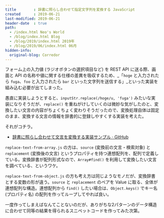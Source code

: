 ```yaml
---
title        : 辞書に照らし合わせて指定文字列を変換する JavaScript
created      : 2019-06-21
last-modified: 2019-06-21
header-date  : true
path:
  - /index.html Neo's World
  - /blog/index.html Blog
  - /blog/2019/index.html 2019年
  - /blog/2019/06/index.html 06月
hidden-info:
  original-blog: Corredor
---
```


フォーム上の入力値 (ラジオボタンの選択項目など) を REST API に送る際、画面と API の名称や値に関する仕様の差異を吸収するため、_「`hoge` と入力されたら `fuga`、`foo` と入力されたら `bar` といった文字列を送信する」_といった実装を組み込む必要が出てしまった。

愚直に実装しようとすると、`inputStr.replace(/hoge/u, 'fuga')` みたいな実装になりそうだが、`replace()` を重ねがけしていくのは微妙な気がしたのと、変換したい文言の内容がちょくちょく変わりそうだったので、変換処理自体は固定のまま、変換する文言の情報を辞書的に登録しやすくする実装を考えた。

それがコチラ。

- [辞書に照らし合わせて文言を変換する実装サンプル · GitHub](https://gist.github.com/Neos21/d06f6b6f8e3eb49d3eae54ecd94f1c76)

`replace-text-from-array.js` の方は、`source` (変換前の文言・検索対象) と `replacement` (変換後の文言) というプロパティを持つ連想配列を、配列で定義している。変換辞書が配列形式なので、`Array#find()` を利用して変換したい文言を調べている、というワケ。

`replace-text-from-object.js` の方も考え方は同じようなモノだが、変換辞書とする変数の形が違う。`source` と `replacement` のペアを Value に取る、全体が連想配列な構造。連想配列から `find()` したい場合は、`Object.keys()` でキー名 (プロパティ名) の配列を作ってループしてやれば良い。

一度作ってしまえばなんてことないのだが、ありがちな2パターンのデータ構造に合わせて同等の結果を得られるスニペットコードを作ってみた次第。
